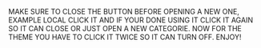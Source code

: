 MAKE SURE TO CLOSE THE BUTTON BEFORE OPENING A NEW ONE, EXAMPLE LOCAL CLICK IT AND IF YOUR DONE USING IT CLICK IT AGAIN SO IT CAN CLOSE OR JUST OPEN A NEW CATEGORIE. NOW  FOR THE THEME YOU HAVE TO CLICK IT TWICE SO IT CAN TURN OFF. ENJOY!
